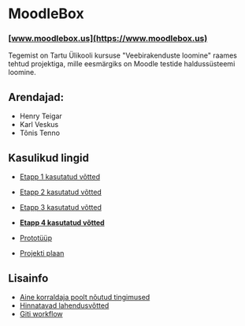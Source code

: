 # MoodleBox 

### [www.moodlebox.us](https://www.moodlebox.us)

Tegemist on Tartu Ülikooli kursuse "Veebirakenduste loomine" raames tehtud projektiga, mille eesmärgiks on Moodle testide haldussüsteemi loomine.

## Arendajad:
* Henry Teigar
* Karl Veskus
* Tõnis Tenno

## Kasulikud lingid
- [Etapp 1 kasutatud võtted](https://github.com/karlveskus/moodlebox/wiki/Etapp-1)
- [Etapp 2 kasutatud võtted](https://github.com/karlveskus/moodlebox/wiki/Etapp-2)
- [Etapp 3 kasutatud võtted](https://github.com/karlveskus/moodlebox/wiki/Etapp-3)
- **[Etapp 4 kasutatud võtted](https://github.com/karlveskus/moodlebox/wiki/Etapp-4)**

- [Prototüüp](https://github.com/karlveskus/moodlebox/wiki/Visuaalne-protot%C3%BC%C3%BCp)
- [Projekti plaan](https://github.com/karlveskus/moodlebox/wiki/Plaan)


## Lisainfo
- [Aine korraldaja poolt nõutud tingimused](https://github.com/karlveskus/moodlebox/wiki/Aine-korraldaja-poolt-n%C3%B5utud-tingimused)
- [Hinnatavad lahendusvõtted](https://github.com/karlveskus/moodlebox/wiki/Hinnatavad-lahendusv%C3%B5tted-ja-%C3%BClesanded)
- [Giti workflow](https://github.com/karlveskus/moodlebox/wiki/Git-workflow)
